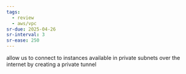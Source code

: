 ```yaml
---
tags:
  - review
  - aws/vpc
sr-due: 2025-04-26
sr-interval: 3
sr-ease: 250
---
```

allow us to connect to instances available in private subnets over the internet by creating a private tunnel